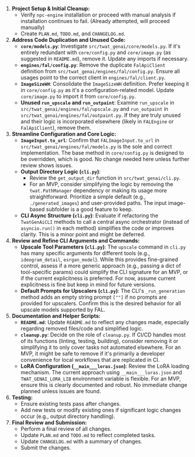 1.  **Project Setup & Initial Cleanup:**
    *   Verify `npc-engine` installation or proceed with manual analysis if installation continues to fail. (Already attempted, will proceed manually)
    *   Create `PLAN.md`, `TODO.md`, and `CHANGELOG.md`.
2.  **Address Code Duplication and Unused Code:**
    *   **`core/models.py`**: Investigate `src/twat_genai/core/models.py`. If it's entirely redundant with `core/config.py` and `core/image.py` (as suggested in `README.md`), remove it. Update any imports if necessary.
    *   **`engines/fal/config.py`**: Remove the duplicate `FalApiClient` definition from `src/twat_genai/engines/fal/config.py`. Ensure all usages point to the correct client in `engines/fal/client.py`.
    *   **`ImageSizeWH`**: Consolidate the `ImageSizeWH` definition. Prefer keeping it in `core/config.py` as it's a configuration-related model. Update `core/image.py` to import it from `core/config.py`.
    *   **Unused `run_upscale` and `run_outpaint`**: Examine `run_upscale` in `src/twat_genai/engines/fal/upscale.py` and `run_outpaint` in `src/twat_genai/engines/fal/outpaint.py`. If they are truly unused and their logic is incorporated elsewhere (likely in `FALEngine` or `FalApiClient`), remove them.
3.  **Streamline Configuration and Core Logic:**
    *   **`ImageInput.to_url`**: Confirm that `FALImageInput.to_url` in `src/twat_genai/engines/fal/models.py` is the sole and correct implementation. The base method in `core/config.py` is designed to be overridden, which is good. No change needed here unless further review shows issues.
    *   **Output Directory Logic (`cli.py`)**:
        *   Review the `get_output_dir` function in `src/twat_genai/cli.py`.
        *   For an MVP, consider simplifying the logic by removing the `twat.PathManager` dependency or making its usage more straightforward. Prioritize a simple default (e.g., `./generated_images`) and user-provided paths. The input image-based subfolder is a good feature to keep.
    *   **CLI Async Structure (`cli.py`)**: Evaluate if refactoring the `TwatGenAiCLI` methods to call a central async orchestrator (instead of `asyncio.run()` in each method) simplifies the code or improves clarity. This is a minor point and might be deferred.
4.  **Review and Refine CLI Arguments and Commands:**
    *   **Upscale Tool Parameters (`cli.py`)**: The `upscale` command in `cli.py` has many specific arguments for different tools (e.g., `ideogram_detail`, `esrgan_model`). While this provides fine-grained control, assess if a more generic approach (e.g., passing a dict of tool-specific params) could simplify the CLI signature for an MVP, or if the current explicitness is preferred. For now, assume current explicitness is fine but keep in mind for future versions.
    *   **Default Prompts for Upscalers (`cli.py`)**: The CLI's `_run_generation` method adds an empty string prompt `[""]` if no prompts are provided for upscalers. Confirm this is the desired behavior for all upscale models supported by FAL.
5.  **Documentation and Helper Scripts:**
    *   **`README.md`**: Update `README.md` to reflect any changes made, especially regarding removed files/code and simplified logic.
    *   **`cleanup.py`**: Decide on the role of `cleanup.py`. If CI/CD handles most of its functions (linting, testing, building), consider removing it or simplifying it to only cover tasks not automated elsewhere. For an MVP, it might be safe to remove if it's primarily a developer convenience for local workflows that are replicated in CI.
    *   **LoRA Configuration (`__main___loras.json`)**: Review the LoRA loading mechanism. The current approach using `__main___loras.json` and `TWAT_GENAI_LORA_LIB` environment variable is flexible. For an MVP, ensure this is clearly documented and robust. No immediate change planned unless issues are found.
6.  **Testing:**
    *   Ensure existing tests pass after changes.
    *   Add new tests or modify existing ones if significant logic changes occur (e.g., output directory handling).
7.  **Final Review and Submission:**
    *   Perform a final review of all changes.
    *   Update `PLAN.md` and `TODO.md` to reflect completed tasks.
    *   Update `CHANGELOG.md` with a summary of changes.
    *   Submit the changes.
